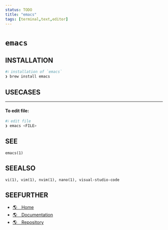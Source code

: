 ```yaml
---
status: TODO
title: "emacs"
tags: [terminal,text,editor]
---
```


# `emacs`

## INSTALLATION


```bash
#ℹ︎ installation of `emacs`
❯ brew install emacs
```


## USECASES

----
#### To edit file:


```bash
#ℹ︎ edit file
❯ emacs <FILE>
```



## SEE

    emacs(1)

## SEEALSO

    vi(1), vim(1), nvim(1), nano(1), visual-studio-code

## SEEFURTHER

- [🌎 Home](https://www.gnu.org/software/emacs/)
- [🌎 Documentation](https://www.gnu.org/software/emacs/manual/html_node/emacs/index.html)
- [🌎 Repository](https://github.com/emacs-mirror/emacs)
